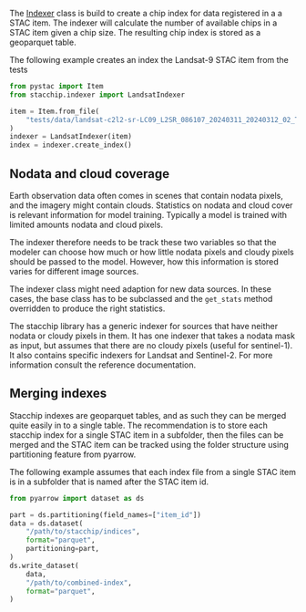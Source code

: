 The [Indexer](stacchip/indexer.py) class is build to create a chip index for
data registered in a a STAC item. The indexer will calculate the number of available
chips in a STAC item given a chip size. The resulting chip index is stored as a geoparquet table.

The following example creates an index the Landsat-9 STAC item from the tests

```python
from pystac import Item
from stacchip.indexer import LandsatIndexer

item = Item.from_file(
    "tests/data/landsat-c2l2-sr-LC09_L2SR_086107_20240311_20240312_02_T2_SR.json"
)
indexer = LandsatIndexer(item)
index = indexer.create_index()
```

## Nodata and cloud coverage

Earth observation data often comes in scenes that contain
nodata pixels, and the imagery might contain clouds. Statistics on nodata and cloud cover is  relevant information for model training. Typically a model is trained with limited amounts nodata and cloud pixels.

The indexer therefore needs to be track these two variables so that the modeler can choose how much or how little nodata pixels and cloudy pixels should be passed to the model. However, how this information is stored varies for different image sources.

The indexer class might need adaption for new data sources. In these cases,
the base class has to be subclassed and the `get_stats` method overridden to produce the right statistics.

The stacchip library has a generic indexer for sources that have neither nodata or cloudy pixels in them. It has one indexer that takes a nodata mask as input, but assumes that there are no cloudy pixels (useful for sentinel-1). It also contains specific indexers for Landsat and Sentinel-2. For more information consult the reference documentation.

## Merging indexes

Stacchip indexes are geoparquet tables, and as such they can be merged quite
easily in to a single table. The recommendation is to store each stacchip index
for a single STAC item in a subfolder, then the files can be merged and the 
STAC item can be tracked using the folder structure using partitioning feature
from pyarrow.

The following example assumes that each index file from a single STAC item is
in a subfolder that is named after the STAC item id.

```python
from pyarrow import dataset as ds

part = ds.partitioning(field_names=["item_id"])
data = ds.dataset(
    "/path/to/stacchip/indices",
    format="parquet",
    partitioning=part,
)
ds.write_dataset(
    data,
    "/path/to/combined-index",
    format="parquet",
)
```